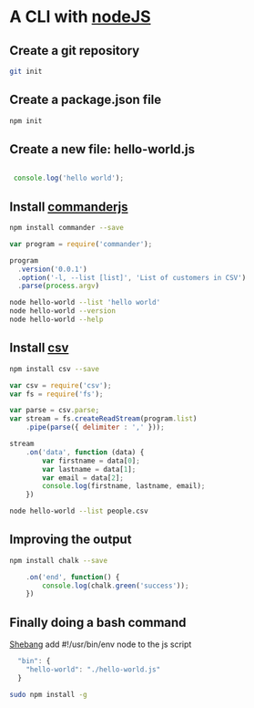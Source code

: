 # A CLI with [nodeJS](https://nodejs.org/)

## Create a git repository

```bash
git init
```

## Create a package.json file
```bash
npm init
```
## Create a new file: hello-world.js
```javascript

 console.log('hello world'); 

 ```

## Install [commanderjs](https://github.com/tj/commander.js)
```bash
npm install commander --save 
```
```javascript
var program = require('commander');

program
  .version('0.0.1')
  .option('-l, --list [list]', 'List of customers in CSV')
  .parse(process.argv)
```

```bash
node hello-world --list 'hello world' 
node hello-world --version 
node hello-world --help

```

## Install [csv](https://github.com/wdavidw/node-csv)

```bash
npm install csv --save
```

```javascript
var csv = require('csv');
var fs = require('fs');

var parse = csv.parse;
var stream = fs.createReadStream(program.list)
    .pipe(parse({ delimiter : ',' }));

stream
	.on('data', function (data) {
		var firstname = data[0];
		var lastname = data[1];
		var email = data[2];
		console.log(firstname, lastname, email);
	})
```

```bash
node hello-world --list people.csv
```


## Improving the output

```bash
npm install chalk --save
```

```javascript
	.on('end', function() {
		console.log(chalk.green('success'));
	})
```

## Finally doing a bash command
[Shebang](https://en.wikipedia.org/wiki/Shebang_(Unix))
add #!/usr/bin/env node to the js script

```javascript 
  "bin": {
    "hello-world": "./hello-world.js"
  }
```

```bash
sudo npm install -g
```
